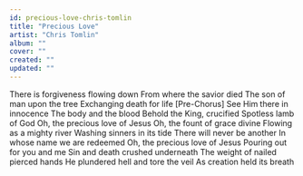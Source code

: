```yaml
---
id: precious-love-chris-tomlin
title: "Precious Love"
artist: "Chris Tomlin"
album: ""
cover: ""
created: ""
updated: ""
---
```


There is forgiveness flowing down
From where the savior died
The son of man upon the tree
Exchanging death for life
[Pre-Chorus]
See Him there in innocence
The body and the blood
Behold the King, crucified
Spotless lamb of God
Oh, the precious love of Jesus
Oh, the fount of grace divine
Flowing as a mighty river
Washing sinners in its tide
There will never be another
In whose name we are redeemed
Oh, the precious love of Jesus
Pouring out for you and me
Sin and death crushed underneath
The weight of nailed pierced hands
He plundered hell and tore the veil
As creation held its breath